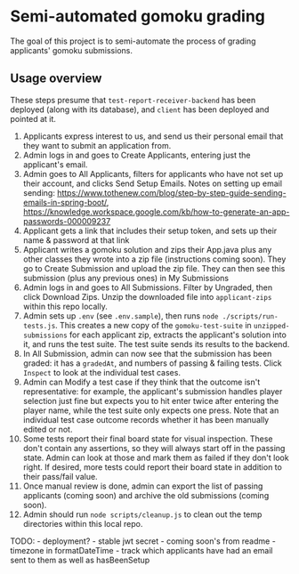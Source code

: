 # Semi-automated gomoku grading

The goal of this project is to semi-automate the process of grading applicants' gomoku submissions.

## Usage overview
These steps presume that `test-report-receiver-backend` has been deployed (along with its database), and `client` has been deployed and pointed at it.

1. Applicants express interest to us, and send us their personal email that they want to submit an application from.
1. Admin logs in and goes to Create Applicants, entering just the applicant's email.
1. Admin goes to All Applicants, filters for applicants who have not set up their account, and clicks Send Setup Emails. Notes on setting up email sending: https://www.tothenew.com/blog/step-by-step-guide-sending-emails-in-spring-boot/, https://knowledge.workspace.google.com/kb/how-to-generate-an-app-passwords-000009237
1. Applicant gets a link that includes their setup token, and sets up their name & password at that link
1. Applicant writes a gomoku solution and zips their App.java plus any other classes they wrote into a zip file (instructions coming soon). They go to Create Submission and upload the zip file. They can then see this submission (plus any previous ones) in My Submissions
1. Admin logs in and goes to All Submissions. Filter by Ungraded, then click Download Zips. Unzip the downloaded file into `applicant-zips` within this repo locally.
1. Admin sets up `.env` (see `.env.sample`), then runs `node ./scripts/run-tests.js`. This creates a new copy of the `gomoku-test-suite` in `unzipped-submissions` for each applicant zip, extracts the applicant's solution into it, and runs the test suite. The test suite sends its results to the backend.
1. In All Submission, admin can now see that the submission has been graded: it has a `gradedAt`, and numbers of passing & failing tests. Click `Inspect` to look at the individual test cases.
1. Admin can Modify a test case if they think that the outcome isn't representative: for example, the applicant's submission handles player selection just fine but expects you to hit enter twice after entering the player name, while the test suite only expects one press. Note that an individual test case outcome records whether it has been manually edited or not.
1. Some tests report their final board state for visual inspection. These don't contain any assertions, so they will always start off in the passing state. Admin can look at those and mark them as failed if they don't look right. If desired, more tests could report their board state in addition to their pass/fail value.
1. Once manual review is done, admin can export the list of passing applicants (coming soon) and archive the old submissions (coming soon).
1. Admin should run `node scripts/cleanup.js` to clean out the temp directories within this local repo.


TODO:
    - deployment?
    - stable jwt secret
    - coming soon's from readme
    - timezone in formatDateTime
    - track which applicants have had an email sent to them as well as hasBeenSetup
